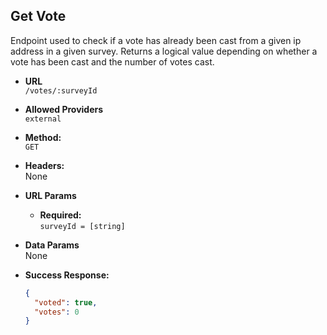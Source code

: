 ## **Get Vote**

Endpoint used to check if a vote has already been cast from a given ip address in a given survey.
Returns a logical value depending on whether a vote has been cast and the number of votes cast.

- **URL**  
  `/votes/:surveyId`

- **Allowed Providers**  
  `external`

- **Method:**  
  `GET`

- **Headers:**  
  None

- **URL Params**

  - **Required:**  
    `surveyId = [string]`

- **Data Params**  
  None

- **Success Response:**
  ```json
  {
    "voted": true,
    "votes": 0
  }
  ```
